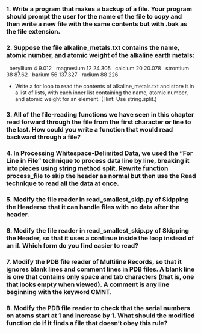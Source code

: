 ### 1. Write a program that makes a backup of a file. Your program should prompt the user for the name of the file to copy and then write a new file with the same contents but with .bak as the file extension.

### 2. Suppose the file alkaline_metals.txt contains the name, atomic number, and atomic weight of the alkaline earth metals:

​ 	beryllium 4 9.012
​ 	magnesium 12 24.305
​ 	calcium 20 20.078
​ 	strontium 38 87.62
​ 	barium 56 137.327
​ 	radium 88 226
- Write a for loop to read the contents of alkaline_metals.txt and store it in a list of lists, with each inner list containing the name, atomic number, and atomic weight for an element. (Hint: Use string.split.)

### 3. All of the file-reading functions we have seen in this chapter read forward through the file from the first character or line to the last. How could you write a function that would read backward through a file?

### 4. In ​Processing Whitespace-Delimited Data​, we used the “For Line in File” technique to process data line by line, breaking it into pieces using string method split. Rewrite function process_file to skip the header as normal but then use the Read technique to read all the data at once.

### 5. Modify the file reader in read_smallest_skip.py of ​Skipping the Header​ so that it can handle files with no data after the header.

### 6. Modify the file reader in read_smallest_skip.py of ​Skipping the Header​, so that it uses a continue inside the loop instead of an if. Which form do you find easier to read?

### 7. Modify the PDB file reader of ​Multiline Records​, so that it ignores blank lines and comment lines in PDB files. A blank line is one that contains only space and tab characters (that is, one that looks empty when viewed). A comment is any line beginning with the keyword CMNT.

### 8. Modify the PDB file reader to check that the serial numbers on atoms start at 1 and increase by 1. What should the modified function do if it finds a file that doesn’t obey this rule?